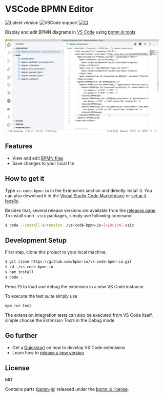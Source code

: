 # VSCode BPMN Editor

![Latest version](https://img.shields.io/github/package-json/v/bpmn-io/vs-code-bpmn-io) ![VSCode support](https://img.shields.io/badge/Visual%20Studio%20Code-1.38.0+-blue.svg) [![CI](https://github.com/bpmn-io/vs-code-bpmn-io/workflows/CI/badge.svg)](https://github.com/bpmn-io/vs-code-bpmn-io/actions?query=workflow%3ACI)

Display and edit BPMN diagrams in [VS Code](https://code.visualstudio.com/) using [bpmn.io tools](https://bpmn.io/).

![VSCode BPMN Editor in use](./resources/screencast_preview.gif?raw=true)


## Features

* View and edit [BPMN files](https://en.wikipedia.org/wiki/Business_Process_Model_and_Notation)
* Save changes to your local file


## How to get it

Type `vs-code-bpmn-io` in the Extensions section and directly install it. You can also download it in the [Visual Studio Code Marketplace](https://marketplace.visualstudio.com/items?itemName=bpmn-io.vs-code-bpmn-io) or [setup it locally](#development-setup). 

Besides that, several release versions are available from the [releases page](https://github.com/bpmn-io/vs-code-bpmn-io/releases). To install such `.vsix` packages, simply use following command.

```sh
$ code --install-extension ./vs-code-bpmn-io-[VERSION].vsix
```


## Development Setup

First step, clone this project to your local machine.

```sh
$ git clone https://github.com/bpmn-io/vs-code-bpmn-io.git
$ cd ./vs-code-bpmn-io
$ npm install
$ code .
```

Press `F5` to load and debug the extension in a new VS Code instance.

To execute the test suite simply use

```sh
npm run test
```

The extension integration tests can also be executed from VS Code itself, simple choose the *Extension Tests* in the Debug mode.

## Go further

* Get a [Quickstart](./docs/DEVELOPMENT_QUICKSTART.md) on how to develop VS Code extensions
* Learn how to [release a new version](./docs/RELEASING.md)

## License

MIT

Contains parts ([bpmn-js](https://github.com/bpmn-io/bpmn-js)) released under the [bpmn.io license](http://bpmn.io/license).
